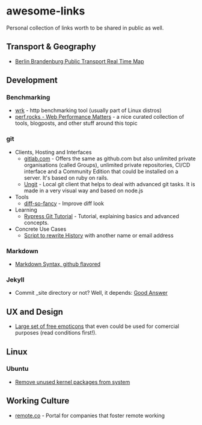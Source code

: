 # awesome-links
Personal collection of links worth to be shared in public as well.

## Transport & Geography

- [Berlin Brandenburg Public Transport Real Time Map](http://fahrinfo.vbb.de/bin/help.exe/dn?L=vs_mobilitymap&&tpl=fullmap&tabApp=show)

## Development

### Benchmarking

- [wrk](https://github.com/wg/wrk) - http benchmarking tool (usually part of Linux distros)
- [perf.rocks - Web Performance Matters](http://perf.rocks/) - a nice curated collection of tools, blogposts, and other stuff around this topic

### git

- Clients, Hosting and Interfaces
  - [gitlab.com](https://gitlab.com) - Offers the same as github.com but also unlimited private organisations (called Groups), unlimited private repositories, CI/CD interface and a Community Edition that could be installed on a server. It's based on ruby on rails.
  - [Ungit](https://github.com/FredrikNoren/ungit) - Local git client that helps to deal with advanced git tasks. It is made in a very visual way and based on node.js 
- Tools
  - [diff-so-fancy](https://github.com/so-fancy/diff-so-fancy) - Improve diff look
- Learning
  - [Rypress Git Tutorial](http://rypress.com/tutorials/git/index) - Tutorial, explaining basics and advanced concepts.
- Concrete Use Cases
  - [Script to rewrite History](https://help.github.com/articles/changing-author-info/) with another name or email address

### Markdown

- [Markdown Syntax, github flavored](https://help.github.com/categories/writing-on-github/)

### Jekyll

- Commit _site directory or not? Well, it depends: [Good Answer](https://stackoverflow.com/a/31871892/3752157)

## UX and Design

- [Large set of free emoticons](http://emojione.com/) that even could be used for comercial purposes (read conditions first!).

## Linux

### Ubuntu

- [Remove unused kernel packages from system](http://askubuntu.com/a/259092/379395)

## Working Culture

- [remote.co](https://remote.co/) - Portal for companies that foster remote working
